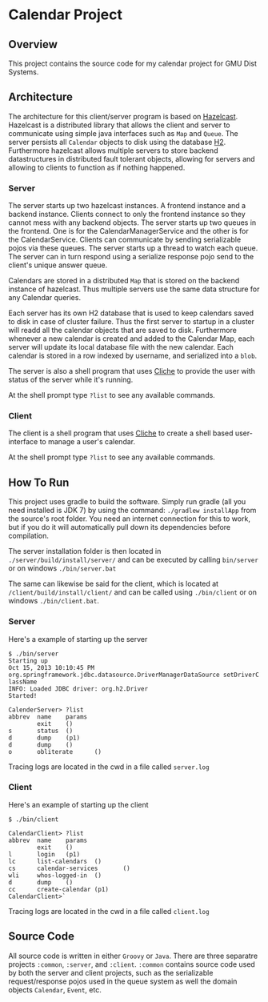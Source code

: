 Calendar Project
================

Overview
--------
This project contains the source code for my calendar project for GMU Dist Systems.

Architecture
------------
The architecture for this client/server program is based on [Hazelcast](http://www.hazelcast.com/docs.jsp). Hazelcast is a distributed library that allows the client and server to communicate using simple java interfaces such as `Map` and `Queue`. The server persists all `Calendar` objects to disk using the database [H2](http://www.h2database.com/html/main.html). Furthermore hazelcast allows multiple servers to store backend datastructures in distributed fault tolerant objects, allowing for servers and allowing to clients to function as if nothing happened.


### Server
The server starts up two hazelcast instances. A frontend instance and a backend instance. Clients connect to only the frontend instance so they cannot mess with any backend objects. The server starts up two queues in the frontend. One is for the CalendarManagerService and the other is for the CalendarService. Clients can communicate by sending serializable pojos via these queues. The server starts up a thread to watch each queue.  The server can in turn respond using a serialize response pojo send to the client's unique answer queue.

Calendars are stored in a distributed `Map` that is stored on the backend instance of hazelcast. Thus multiple servers use the same data structure for any Calendar queries.

Each server has its own H2 database that is used to keep calendars saved to disk in case of cluster failure. Thus the first server to startup in a cluster will readd all the calendar objects that are saved to disk. Furthermore whenever a new calendar is created and added to the Calendar Map, each server will update its local database file with the new calendar. Each calendar is stored in a row indexed by username, and serialized into a `blob`.

The server is also a shell program that uses [Cliche](https://code.google.com/p/cliche/) to provide the user with status of the server while it's running.

At the shell prompt type `?list` to see any available commands.

### Client
The client is a shell program that uses [Cliche](https://code.google.com/p/cliche/) to create a shell based user-interface to manage a user's calendar.

At the shell prompt type `?list` to see any available commands.

How To Run
----------
This project uses gradle to build the software. Simply run gradle (all you need installed is JDK 7) by using the command: `./gradlew installApp` from the source's root folder. You need an internet connection for this to work, but if you do it will automatically pull down its dependencies before compilation.

The server installation folder is then located in `./server/build/install/server/` and can be executed by calling `bin/server` or on windows `./bin/server.bat`

The same can likewise be said for the client, which is located at `/client/build/install/client/` and can be called using `./bin/client` or on windows `./bin/client.bat`.

### Server
Here's a example of starting up the server

    $ ./bin/server
    Starting up
    Oct 15, 2013 10:10:45 PM org.springframework.jdbc.datasource.DriverManagerDataSource setDriverC
    lassName
    INFO: Loaded JDBC driver: org.h2.Driver
    Started!

    CalenderServer> ?list
    abbrev  name    params
            exit    ()
    s       status  ()
    d       dump    (p1)
    d       dump    ()
    o       obliterate      ()

Tracing logs are located in the cwd in a file called `server.log`

### Client
Here's an example of starting up the client

    $ ./bin/client

    CalendarClient> ?list
    abbrev  name    params
            exit    ()
    l       login   (p1)
    lc      list-calendars  ()
    cs      calendar-services       ()
    wli     whos-logged-in  ()
    d       dump    ()
    cc      create-calendar (p1)
    CalendarClient>`

Tracing logs are located in the cwd in a file called `client.log`

Source Code
-----------
All source code is written in either `Groovy` or `Java`. There are three separatre projects `:common`, `:server`, and `:client`. `:common` contains source code used by both the server and client projects, such as the serializable request/response pojos used in the queue system as well the domain objects `Calendar`, `Event`, etc.


